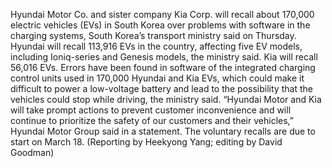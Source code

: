 Hyundai Motor Co. and sister company Kia Corp. will recall about 170,000 electric vehicles (EVs) in South Korea over problems with software in the charging systems, South Korea’s transport ministry said on Thursday.
Hyundai will recall 113,916 EVs in the country, affecting five EV models, including Ioniq-series and Genesis models, the ministry said.
Kia will recall 56,016 EVs.
Errors have been found in software of the integrated charging control units used in 170,000 Hyundai and Kia EVs, which could make it difficult to power a low-voltage battery and lead to the possibility that the vehicles could stop while driving, the ministry said.
“Hyundai Motor and Kia will take prompt actions to prevent customer inconvenience and will continue to prioritize the safety of our customers and their vehicles,” Hyundai Motor Group said in a statement.
The voluntary recalls are due to start on March 18.
(Reporting by Heekyong Yang; editing by David Goodman)